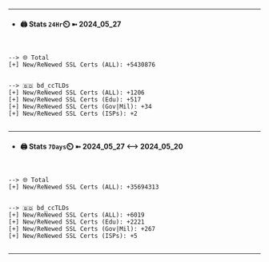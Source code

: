

---
- #### 🖨️ **Stats** `24Hr`⏲️ ➼ 2024_05_27
```console


--> 🌐 Total
[+] New/ReNewed SSL Certs (ALL): +5430876


--> 🇧🇩 bd_ccTLDs
[+] New/ReNewed SSL Certs (ALL): +1206
[+] New/ReNewed SSL Certs (Edu): +517
[+] New/ReNewed SSL Certs (Gov|Mil): +34
[+] New/ReNewed SSL Certs (ISPs): +2


```

---
- #### 🖨️ **Stats** `7Days`⏲️ ➼ 2024_05_27 <--> 2024_05_20
```console


--> 🌐 Total
[+] New/ReNewed SSL Certs (ALL): +35694313


--> 🇧🇩 bd_ccTLDs
[+] New/ReNewed SSL Certs (ALL): +6019
[+] New/ReNewed SSL Certs (Edu): +2221
[+] New/ReNewed SSL Certs (Gov|Mil): +267
[+] New/ReNewed SSL Certs (ISPs): +5


```

---

